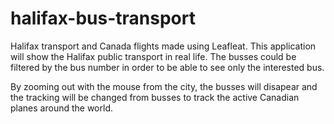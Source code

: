 # halifax-bus-transport
Halifax transport and Canada flights made using Leafleat. 
This application will show the Halifax public transport in real life. 
The busses could be filtered by the bus number in order to be able to see only the interested bus.

By zooming out with the mouse from the city, the busses will disapear and the tracking will be changed from busses to track the active Canadian planes around the world.
